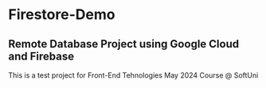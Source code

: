 # Firestore-Demo

## Remote Database Project using Google Cloud and Firebase
<p> This is a test project for Front-End Tehnologies May 2024 Course @ SoftUni </p>
